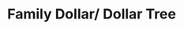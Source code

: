 ---
title: "Family Dollar/ Dollar Tree"
url: /purvis/family-dollar-dollar-tree/
shop: variety store
---